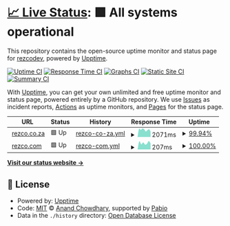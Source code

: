 # [📈 Live Status](https://rezcodev.github.io/rezco.com_monitor): <!--live status--> **🟩 All systems operational**

This repository contains the open-source uptime monitor and status page for [rezcodev](https://rezcodev.github.io/rezco.com_monitor), powered by [Upptime](https://github.com/upptime/upptime).

[![Uptime CI](https://github.com/rezcodev/rezco.com_monitor/workflows/Uptime%20CI/badge.svg)](https://github.com/rezcodev/rezco.com_monitor/actions?query=workflow%3A%22Uptime+CI%22)
[![Response Time CI](https://github.com/rezcodev/rezco.com_monitor/workflows/Response%20Time%20CI/badge.svg)](https://github.com/rezcodev/rezco.com_monitor/actions?query=workflow%3A%22Response+Time+CI%22)
[![Graphs CI](https://github.com/rezcodev/rezco.com_monitor/workflows/Graphs%20CI/badge.svg)](https://github.com/rezcodev/rezco.com_monitor/actions?query=workflow%3A%22Graphs+CI%22)
[![Static Site CI](https://github.com/rezcodev/rezco.com_monitor/workflows/Static%20Site%20CI/badge.svg)](https://github.com/rezcodev/rezco.com_monitor/actions?query=workflow%3A%22Static+Site+CI%22)
[![Summary CI](https://github.com/rezcodev/rezco.com_monitor/workflows/Summary%20CI/badge.svg)](https://github.com/rezcodev/rezco.com_monitor/actions?query=workflow%3A%22Summary+CI%22)

With [Upptime](https://upptime.js.org), you can get your own unlimited and free uptime monitor and status page, powered entirely by a GitHub repository. We use [Issues](https://github.com/rezcodev/rezco.com_monitor/issues) as incident reports, [Actions](https://github.com/rezcodev/rezco.com_monitor/actions) as uptime monitors, and [Pages](https://rezcodev.github.io/rezco.com_monitor) for the status page.

<!--start: status pages-->
<!-- This summary is generated by Upptime (https://github.com/upptime/upptime) -->
<!-- Do not edit this manually, your changes will be overwritten -->
<!-- prettier-ignore -->
| URL | Status | History | Response Time | Uptime |
| --- | ------ | ------- | ------------- | ------ |
| <img alt="" src="https://icons.duckduckgo.com/ip3/www.rezco.co.za.ico" height="13"> [rezco.co.za](https://www.rezco.co.za) | 🟩 Up | [rezco-co-za.yml](https://github.com/rezcodev/rezco.com_monitor/commits/HEAD/history/rezco-co-za.yml) | <details><summary><img alt="Response time graph" src="./graphs/rezco-co-za/response-time-week.png" height="20"> 2071ms</summary><br><a href="https://rezcodev.github.io/rezco.com_monitor/history/rezco-co-za"><img alt="Response time 2138" src="https://img.shields.io/endpoint?url=https%3A%2F%2Fraw.githubusercontent.com%2Frezcodev%2Frezco.com_monitor%2FHEAD%2Fapi%2Frezco-co-za%2Fresponse-time.json"></a><br><a href="https://rezcodev.github.io/rezco.com_monitor/history/rezco-co-za"><img alt="24-hour response time 2209" src="https://img.shields.io/endpoint?url=https%3A%2F%2Fraw.githubusercontent.com%2Frezcodev%2Frezco.com_monitor%2FHEAD%2Fapi%2Frezco-co-za%2Fresponse-time-day.json"></a><br><a href="https://rezcodev.github.io/rezco.com_monitor/history/rezco-co-za"><img alt="7-day response time 2071" src="https://img.shields.io/endpoint?url=https%3A%2F%2Fraw.githubusercontent.com%2Frezcodev%2Frezco.com_monitor%2FHEAD%2Fapi%2Frezco-co-za%2Fresponse-time-week.json"></a><br><a href="https://rezcodev.github.io/rezco.com_monitor/history/rezco-co-za"><img alt="30-day response time 2066" src="https://img.shields.io/endpoint?url=https%3A%2F%2Fraw.githubusercontent.com%2Frezcodev%2Frezco.com_monitor%2FHEAD%2Fapi%2Frezco-co-za%2Fresponse-time-month.json"></a><br><a href="https://rezcodev.github.io/rezco.com_monitor/history/rezco-co-za"><img alt="1-year response time 2138" src="https://img.shields.io/endpoint?url=https%3A%2F%2Fraw.githubusercontent.com%2Frezcodev%2Frezco.com_monitor%2FHEAD%2Fapi%2Frezco-co-za%2Fresponse-time-year.json"></a></details> | <details><summary><a href="https://rezcodev.github.io/rezco.com_monitor/history/rezco-co-za">99.94%</a></summary><a href="https://rezcodev.github.io/rezco.com_monitor/history/rezco-co-za"><img alt="All-time uptime 99.98%" src="https://img.shields.io/endpoint?url=https%3A%2F%2Fraw.githubusercontent.com%2Frezcodev%2Frezco.com_monitor%2FHEAD%2Fapi%2Frezco-co-za%2Fuptime.json"></a><br><a href="https://rezcodev.github.io/rezco.com_monitor/history/rezco-co-za"><img alt="24-hour uptime 100.00%" src="https://img.shields.io/endpoint?url=https%3A%2F%2Fraw.githubusercontent.com%2Frezcodev%2Frezco.com_monitor%2FHEAD%2Fapi%2Frezco-co-za%2Fuptime-day.json"></a><br><a href="https://rezcodev.github.io/rezco.com_monitor/history/rezco-co-za"><img alt="7-day uptime 99.94%" src="https://img.shields.io/endpoint?url=https%3A%2F%2Fraw.githubusercontent.com%2Frezcodev%2Frezco.com_monitor%2FHEAD%2Fapi%2Frezco-co-za%2Fuptime-week.json"></a><br><a href="https://rezcodev.github.io/rezco.com_monitor/history/rezco-co-za"><img alt="30-day uptime 99.99%" src="https://img.shields.io/endpoint?url=https%3A%2F%2Fraw.githubusercontent.com%2Frezcodev%2Frezco.com_monitor%2FHEAD%2Fapi%2Frezco-co-za%2Fuptime-month.json"></a><br><a href="https://rezcodev.github.io/rezco.com_monitor/history/rezco-co-za"><img alt="1-year uptime 99.98%" src="https://img.shields.io/endpoint?url=https%3A%2F%2Fraw.githubusercontent.com%2Frezcodev%2Frezco.com_monitor%2FHEAD%2Fapi%2Frezco-co-za%2Fuptime-year.json"></a></details>
| <img alt="" src="https://icons.duckduckgo.com/ip3/www.rezco.com.ico" height="13"> [rezco.com](https://www.rezco.com) | 🟩 Up | [rezco-com.yml](https://github.com/rezcodev/rezco.com_monitor/commits/HEAD/history/rezco-com.yml) | <details><summary><img alt="Response time graph" src="./graphs/rezco-com/response-time-week.png" height="20"> 207ms</summary><br><a href="https://rezcodev.github.io/rezco.com_monitor/history/rezco-com"><img alt="Response time 210" src="https://img.shields.io/endpoint?url=https%3A%2F%2Fraw.githubusercontent.com%2Frezcodev%2Frezco.com_monitor%2FHEAD%2Fapi%2Frezco-com%2Fresponse-time.json"></a><br><a href="https://rezcodev.github.io/rezco.com_monitor/history/rezco-com"><img alt="24-hour response time 141" src="https://img.shields.io/endpoint?url=https%3A%2F%2Fraw.githubusercontent.com%2Frezcodev%2Frezco.com_monitor%2FHEAD%2Fapi%2Frezco-com%2Fresponse-time-day.json"></a><br><a href="https://rezcodev.github.io/rezco.com_monitor/history/rezco-com"><img alt="7-day response time 207" src="https://img.shields.io/endpoint?url=https%3A%2F%2Fraw.githubusercontent.com%2Frezcodev%2Frezco.com_monitor%2FHEAD%2Fapi%2Frezco-com%2Fresponse-time-week.json"></a><br><a href="https://rezcodev.github.io/rezco.com_monitor/history/rezco-com"><img alt="30-day response time 204" src="https://img.shields.io/endpoint?url=https%3A%2F%2Fraw.githubusercontent.com%2Frezcodev%2Frezco.com_monitor%2FHEAD%2Fapi%2Frezco-com%2Fresponse-time-month.json"></a><br><a href="https://rezcodev.github.io/rezco.com_monitor/history/rezco-com"><img alt="1-year response time 210" src="https://img.shields.io/endpoint?url=https%3A%2F%2Fraw.githubusercontent.com%2Frezcodev%2Frezco.com_monitor%2FHEAD%2Fapi%2Frezco-com%2Fresponse-time-year.json"></a></details> | <details><summary><a href="https://rezcodev.github.io/rezco.com_monitor/history/rezco-com">100.00%</a></summary><a href="https://rezcodev.github.io/rezco.com_monitor/history/rezco-com"><img alt="All-time uptime 58.15%" src="https://img.shields.io/endpoint?url=https%3A%2F%2Fraw.githubusercontent.com%2Frezcodev%2Frezco.com_monitor%2FHEAD%2Fapi%2Frezco-com%2Fuptime.json"></a><br><a href="https://rezcodev.github.io/rezco.com_monitor/history/rezco-com"><img alt="24-hour uptime 100.00%" src="https://img.shields.io/endpoint?url=https%3A%2F%2Fraw.githubusercontent.com%2Frezcodev%2Frezco.com_monitor%2FHEAD%2Fapi%2Frezco-com%2Fuptime-day.json"></a><br><a href="https://rezcodev.github.io/rezco.com_monitor/history/rezco-com"><img alt="7-day uptime 100.00%" src="https://img.shields.io/endpoint?url=https%3A%2F%2Fraw.githubusercontent.com%2Frezcodev%2Frezco.com_monitor%2FHEAD%2Fapi%2Frezco-com%2Fuptime-week.json"></a><br><a href="https://rezcodev.github.io/rezco.com_monitor/history/rezco-com"><img alt="30-day uptime 100.00%" src="https://img.shields.io/endpoint?url=https%3A%2F%2Fraw.githubusercontent.com%2Frezcodev%2Frezco.com_monitor%2FHEAD%2Fapi%2Frezco-com%2Fuptime-month.json"></a><br><a href="https://rezcodev.github.io/rezco.com_monitor/history/rezco-com"><img alt="1-year uptime 58.15%" src="https://img.shields.io/endpoint?url=https%3A%2F%2Fraw.githubusercontent.com%2Frezcodev%2Frezco.com_monitor%2FHEAD%2Fapi%2Frezco-com%2Fuptime-year.json"></a></details>

<!--end: status pages-->

[**Visit our status website →**](https://rezcodev.github.io/rezco.com_monitor)

## 📄 License

- Powered by: [Upptime](https://github.com/upptime/upptime)
- Code: [MIT](./LICENSE) © [Anand Chowdhary](https://anandchowdhary.com), supported by [Pabio](https://pabio.com)
- Data in the `./history` directory: [Open Database License](https://opendatacommons.org/licenses/odbl/1-0/)
